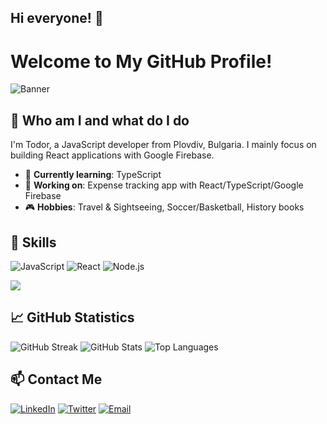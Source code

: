 ## Hi everyone! 👋

# Welcome to My GitHub Profile!

![Banner](<img src="https://avatars.githubusercontent.com/u/156669807?v=4" alt="profile-logo" />)

## 👋 Who am I and what do I do

I'm Todor, a JavaScript developer from Plovdiv, Bulgaria. I mainly focus on building React applications with Google Firebase.

- 🌱 **Currently learning**: TypeScript
- 💼 **Working on**: Expense tracking app with React/TypeScript/Google Firebase
- 🎮 **Hobbies**: Travel & Sightseeing, Soccer/Basketball, History books

## 🚀 Skills

![JavaScript](https://img.shields.io/badge/-JavaScript-000?&logo=JavaScript)
![React](https://img.shields.io/badge/-React-000?&logo=React)
![Node.js](https://img.shields.io/badge/-Node.js-000?&logo=Node.js)
           
<p align="left">

  <img src="https://github.com/user-attachments/assets/562d2fbd-542c-4534-85d7-0184a8eeeed1" />






</p>

## 📈 GitHub Statistics

![GitHub Streak](https://github-readme-streak-stats.herokuapp.com/?user=todor-savov&theme=dark)
![GitHub Stats](https://github-readme-stats.vercel.app/api?username=todor-savov&show_icons=true&theme=dark)
![Top Languages](https://github-readme-stats.vercel.app/api/top-langs/?username=todor-savov&layout=compact&theme=dark)

## 📫 Contact Me

[![LinkedIn](https://img.shields.io/badge/-LinkedIn-000?&logo=LinkedIn)](https://linkedin.com/in/yourusername)
[![Twitter](https://img.shields.io/badge/-Twitter-000?&logo=Twitter)](https://twitter.com/yourusername)
[![Email](https://img.shields.io/badge/-Email-000?&logo=Gmail)](mailto:youremail@example.com)

 
